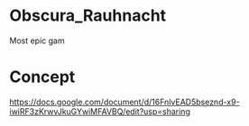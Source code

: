 # Obscura_Rauhnacht
Most epic gam

# Concept
https://docs.google.com/document/d/16FnlvEAD5bseznd-x9-iwiRF3zKrwvJkuGYwiMFAVBQ/edit?usp=sharing
